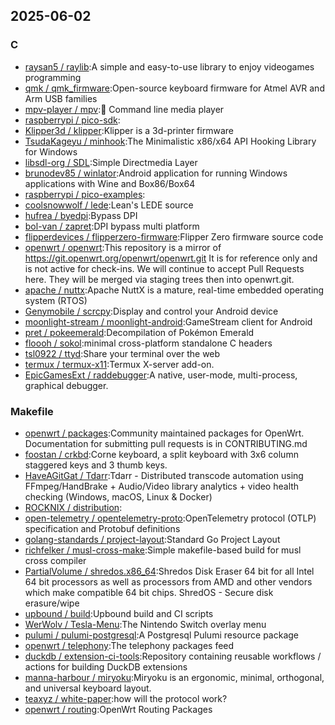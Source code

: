 ## 2025-06-02

### C

* [raysan5 / raylib](https://github.com/raysan5/raylib):A simple and easy-to-use library to enjoy videogames programming
* [qmk / qmk_firmware](https://github.com/qmk/qmk_firmware):Open-source keyboard firmware for Atmel AVR and Arm USB families
* [mpv-player / mpv](https://github.com/mpv-player/mpv):🎥 Command line media player
* [raspberrypi / pico-sdk](https://github.com/raspberrypi/pico-sdk):
* [Klipper3d / klipper](https://github.com/Klipper3d/klipper):Klipper is a 3d-printer firmware
* [TsudaKageyu / minhook](https://github.com/TsudaKageyu/minhook):The Minimalistic x86/x64 API Hooking Library for Windows
* [libsdl-org / SDL](https://github.com/libsdl-org/SDL):Simple Directmedia Layer
* [brunodev85 / winlator](https://github.com/brunodev85/winlator):Android application for running Windows applications with Wine and Box86/Box64
* [raspberrypi / pico-examples](https://github.com/raspberrypi/pico-examples):
* [coolsnowwolf / lede](https://github.com/coolsnowwolf/lede):Lean's LEDE source
* [hufrea / byedpi](https://github.com/hufrea/byedpi):Bypass DPI
* [bol-van / zapret](https://github.com/bol-van/zapret):DPI bypass multi platform
* [flipperdevices / flipperzero-firmware](https://github.com/flipperdevices/flipperzero-firmware):Flipper Zero firmware source code
* [openwrt / openwrt](https://github.com/openwrt/openwrt):This repository is a mirror of https://git.openwrt.org/openwrt/openwrt.git It is for reference only and is not active for check-ins. We will continue to accept Pull Requests here. They will be merged via staging trees then into openwrt.git.
* [apache / nuttx](https://github.com/apache/nuttx):Apache NuttX is a mature, real-time embedded operating system (RTOS)
* [Genymobile / scrcpy](https://github.com/Genymobile/scrcpy):Display and control your Android device
* [moonlight-stream / moonlight-android](https://github.com/moonlight-stream/moonlight-android):GameStream client for Android
* [pret / pokeemerald](https://github.com/pret/pokeemerald):Decompilation of Pokémon Emerald
* [floooh / sokol](https://github.com/floooh/sokol):minimal cross-platform standalone C headers
* [tsl0922 / ttyd](https://github.com/tsl0922/ttyd):Share your terminal over the web
* [termux / termux-x11](https://github.com/termux/termux-x11):Termux X-server add-on.
* [EpicGamesExt / raddebugger](https://github.com/EpicGamesExt/raddebugger):A native, user-mode, multi-process, graphical debugger.

### Makefile

* [openwrt / packages](https://github.com/openwrt/packages):Community maintained packages for OpenWrt. Documentation for submitting pull requests is in CONTRIBUTING.md
* [foostan / crkbd](https://github.com/foostan/crkbd):Corne keyboard, a split keyboard with 3x6 column staggered keys and 3 thumb keys.
* [HaveAGitGat / Tdarr](https://github.com/HaveAGitGat/Tdarr):Tdarr - Distributed transcode automation using FFmpeg/HandBrake + Audio/Video library analytics + video health checking (Windows, macOS, Linux & Docker)
* [ROCKNIX / distribution](https://github.com/ROCKNIX/distribution):
* [open-telemetry / opentelemetry-proto](https://github.com/open-telemetry/opentelemetry-proto):OpenTelemetry protocol (OTLP) specification and Protobuf definitions
* [golang-standards / project-layout](https://github.com/golang-standards/project-layout):Standard Go Project Layout
* [richfelker / musl-cross-make](https://github.com/richfelker/musl-cross-make):Simple makefile-based build for musl cross compiler
* [PartialVolume / shredos.x86_64](https://github.com/PartialVolume/shredos.x86_64):Shredos Disk Eraser 64 bit for all Intel 64 bit processors as well as processors from AMD and other vendors which make compatible 64 bit chips. ShredOS - Secure disk erasure/wipe
* [upbound / build](https://github.com/upbound/build):Upbound build and CI scripts
* [WerWolv / Tesla-Menu](https://github.com/WerWolv/Tesla-Menu):The Nintendo Switch overlay menu
* [pulumi / pulumi-postgresql](https://github.com/pulumi/pulumi-postgresql):A Postgresql Pulumi resource package
* [openwrt / telephony](https://github.com/openwrt/telephony):The telephony packages feed
* [duckdb / extension-ci-tools](https://github.com/duckdb/extension-ci-tools):Repository containing reusable workflows / actions for building DuckDB extensions
* [manna-harbour / miryoku](https://github.com/manna-harbour/miryoku):Miryoku is an ergonomic, minimal, orthogonal, and universal keyboard layout.
* [teaxyz / white-paper](https://github.com/teaxyz/white-paper):how will the protocol work?
* [openwrt / routing](https://github.com/openwrt/routing):OpenWrt Routing Packages
